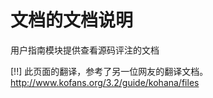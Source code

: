 # 文档的文档说明

用户指南模块提供查看源码评注的文档

[!!] 此页面的翻译，参考了另一位网友的翻译文档。http://www.kofans.org/3.2/guide/kohana/files
